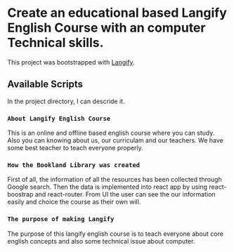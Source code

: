 # Create an educational based Langify English Course with an computer Technical skills.

This project was bootstrapped with [Langify](https://dreamy-mcclintock-006e0c.netlify.app/).

## Available Scripts

In the project directory, I can descride it.

### `About Langify English Course`

This is an online and offline based english course where you can study. Also you can knowing about us, our curriculam and our teachers. We have some best teacher to teach everyone properly.

### `How the Bookland Library was created`

First of all, the information of all the resources has been collected through Google search. Then the data is implemented into react app by using react-boostrap and react-router. From UI the user can see the our information easily and choice the course as their own will.

### `The purpose of making Langify`

The purpose of this langify english course is to teach everyone about core english concepts and also some technical issue about computer.